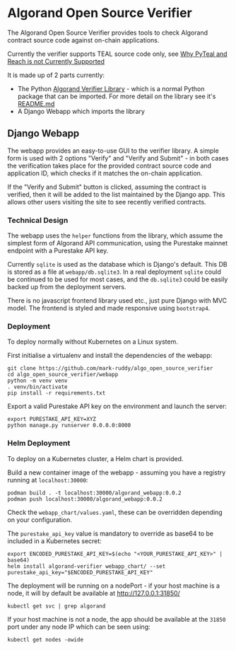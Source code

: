 # Algorand Open Source Verifier
The Algorand Open Source Verifier provides tools to check Algorand contract source code against on-chain applications.  

Currently the verifier supports TEAL source code only, see [Why PyTeal and Reach is not Currently Supported](algorand_verifier_lib/README.md#why-pyteal-and-reach-is-not-currently-supported)

It is made up of 2 parts currently:
- The Python [Algorand Verifier Library](https://pypi.org/project/algorand-verifier-lib/) - which is a normal Python package that can be imported. For more detail on the library see it's [README.md](algorand_verifier_lib/README.md)
- A Django Webapp which imports the library

## Django Webapp
The webapp provides an easy-to-use GUI to the verifier library. A simple form is used with 2 options "Verify" and "Verify and Submit" - in both cases the verification takes place for the provided contract source code and application ID, which checks if it matches the on-chain application.  

If the "Verify and Submit" button is clicked, assuming the contract is verified, then it will be added to the list maintained by the Django app. This allows other users visiting the site to see recently verified contracts.  

### Technical Design
The webapp uses the `helper` functions from the library, which assume the simplest form of Algorand API communication, using the Purestake mainnet endpoint with a Purestake API key.  

Currently `sqlite` is used as the database which is Django's default. This DB is stored as a file at `webapp/db.sqlite3`. In a real deployment `sqlite` could be continued to be used for most cases, and the `db.sqlite3` could be easily backed up from the deployment servers.

There is no javascript frontend library used etc., just pure Django with MVC model. The frontend is styled and made responsive using `bootstrap4`.

### Deployment
To deploy normally without Kubernetes on a Linux system.  

First initialise a virtualenv and install the dependencies of the webapp:
```
git clone https://github.com/mark-ruddy/algo_open_source_verifier
cd algo_open_source_verifier/webapp
python -m venv venv
. venv/bin/activate
pip install -r requirements.txt
```

Export a valid Purestake API key on the environment and launch the server:
```
export PURESTAKE_API_KEY=XYZ
python manage.py runserver 0.0.0.0:8000
```

### Helm Deployment
To deploy on a Kubernetes cluster, a Helm chart is provided.

Build a new container image of the webapp - assuming you have a registry running at `localhost:30000`:
```
podman build . -t localhost:30000/algorand_webapp:0.0.2
podman push localhost:30000/algorand_webapp:0.0.2
```

Check the `webapp_chart/values.yaml`, these can be overridden depending on your configuration.  

The `purestake_api_key` value is mandatory to override as base64 to be included in a Kubernetes secret:
```
export ENCODED_PURESTAKE_API_KEY=$(echo "<YOUR_PURESTAKE_API_KEY>" | base64)
helm install algorand-verifier webapp_chart/ --set purestake_api_key="$ENCODED_PURESTAKE_API_KEY"
```

The deployment will be running on a nodePort - if your host machine is a node, it will by default be available at <http://127.0.0.1:31850/>
```
kubectl get svc | grep algorand
```

If your host machine is not a node, the app should be available at the `31850` port under any node IP which can be seen using:
```
kubectl get nodes -owide
```
